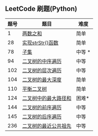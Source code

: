 ## LeetCode 刷题(Python)

| 题号 |题目| 难度 |
| ---  | --- | --- |
| 1    |[两数之和](./code/1-two_sum.py) | 简单 |
| 28    |[实现strStr()函数](./code/28-strStr.py)|简单|
| 78    |[子集](./code/78-subset.py)|中等 *|
| 94   |[二叉树的中序遍历](./code/94-inorder_traversal.py) |中等|
|102   |[二叉树的层次遍历](./code/102-levelorder_traversal.py)   |中等|
| 104   |[二叉树的最大深度](./code/104-maximum_depth.py)|简单|
|110    |[平衡二叉树](./code/110-balanced_binary_tree.py)|简单|
|124    |[二叉树中的最大路径和](./code/maximum_path_sum.py)|困难*|
| 144   |[二叉树的前序遍历](./code/144-preorder_traversal.py) |中等|
| 145   |[二叉树的后序遍历](./code/145-postorder_traversal.py) |中等|
|236    |[二叉树的最近公共祖先](./code/236-lowest_common_ancestor.py)|中等|
